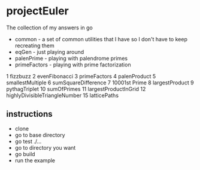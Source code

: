 # projectEuler
The collection of my answers in go

* common - a set of common utilities that I have so I don't have to keep
  recreating them
* eqGen - just playing around
* palenPrime - playing with palendrome primes
* primeFactors - playing with prime factorization

1 fizzbuzz
2 evenFibonacci
3 primeFactors
4 palenProduct
5 smallestMultiple
6 sumSquareDifference
7 10001st Prime
8 largestProduct
9 pythagTriplet
10 sumOfPrimes
11 largestProductInGrid
12 highlyDivisibleTriangleNumber
15 latticePaths

## instructions
* clone
* go to base directory
* go test ./...
* go to directory you want
* go build
* run the example
